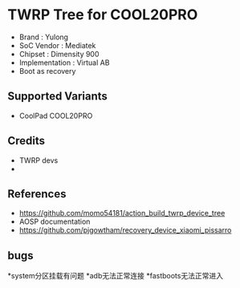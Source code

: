 # TWRP Tree for COOL20PRO
* Brand : Yulong
* SoC Vendor : Mediatek
* Chipset : Dimensity 900
* Implementation : Virtual AB
* Boot as recovery

## Supported Variants
* CoolPad COOL20PRO

## Credits
* TWRP devs
* 
## References
* https://github.com/momo54181/action_build_twrp_device_tree
* AOSP documentation
* https://github.com/pjgowtham/recovery_device_xiaomi_pissarro
## bugs
*system分区挂载有问题
*adb无法正常连接
*fastboots无法正常进入
